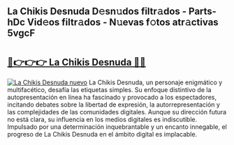 ## La Chikis Desnuda D𝚎sn𝚞dos filtr𝚊dos - Parts-hDc Vid𝚎os filtr𝚊dos - N𝚞evas f𝚘tos atr𝚊ctivas 5vgcF

# <h2><a href="http://mbbi5e.tromn.icu/?c=La+Chikis+Desnuda">🔗👉👉👉 La Chikis Desnuda 🔗🔗</a></h2>

[![La Chikis Desnuda nuevo](https://i.imgur.com/pEAQMta.gif)](http://mbbi5e.tromn.icu/?c=La+Chikis+Desnuda)
La Chikis Desnuda, un personaje enigmático y multifacético, desafía las etiquetas simples. Su enfoque distintivo de la autopresentación en línea ha fascinado y provocado a los espectadores, incitando debates sobre la libertad de expresión, la autorrepresentación y las complejidades de las comunidades digitales. Aunque su dirección futura no está clara, su influencia en los medios digitales es indiscutible. Impulsado por una determinación inquebrantable y un encanto innegable, el progreso de La Chikis Desnuda en el ámbito digital es implacable.
